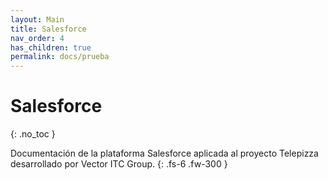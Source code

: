 ```yaml
---
layout: Main
title: Salesforce
nav_order: 4
has_children: true
permalink: docs/prueba
---
```


# Salesforce
{: .no_toc }

Documentación de la plataforma Salesforce aplicada al proyecto Telepizza desarrollado por Vector ITC Group.
{: .fs-6 .fw-300 }
